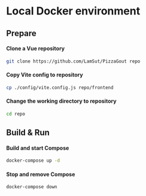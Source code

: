 # Local Docker environment

## Prepare
#### Clone a Vue repository
```bash
git clone https://github.com/LamSut/PizzaGout repo
```
#### Copy Vite config to repository
```bash
cp ./config/vite.config.js repo/frontend
```
#### Change the working directory to repository
```bash
cd repo
```

## Build & Run
#### Build and start Compose
```bash
docker-compose up -d
```
#### Stop and remove Compose
```bash
docker-compose down
```
